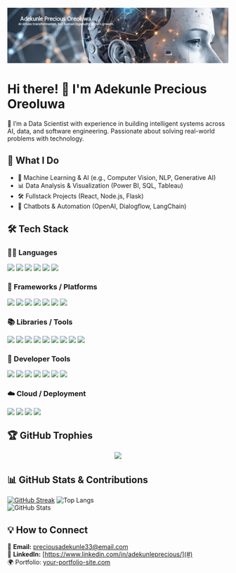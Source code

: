 <p align="center">
  <img src="https://github.com/Precious-EEE/Precious-EEE/blob/main/Adekunle%20Precious%20Oreoluwa%20(1).png" alt="Welcome Banner" />
</p>

# Hi there! 👋 I'm Adekunle Precious Oreoluwa 
🌱 I’m a Data Scientist with experience in building intelligent systems across AI, data, and software engineering. Passionate about solving real-world problems with technology.

## 🚀 What I Do
- 🧠 Machine Learning & AI (e.g., Computer Vision, NLP, Generative AI)
- 📊 Data Analysis & Visualization (Power BI, SQL, Tableau)
- 🛠️ Fullstack Projects (React, Node.js, Flask)
- 🤖 Chatbots & Automation (OpenAI, Dialogflow, LangChain)

## 🛠️ Tech Stack

### 🧑‍💻 Languages
<p>
  <img src="https://img.shields.io/badge/Python-3776AB?style=for-the-badge&logo=python&logoColor=white" />
  <img src="https://img.shields.io/badge/SQL-003B57?style=for-the-badge&logo=postgresql&logoColor=white" />
  <img src="https://img.shields.io/badge/JavaScript-F7DF1E?style=for-the-badge&logo=javascript&logoColor=black" />
  <img src="https://img.shields.io/badge/R-276DC3?style=for-the-badge&logo=r&logoColor=white" />
  <img src="https://img.shields.io/badge/HTML5-E34F26?style=for-the-badge&logo=html5&logoColor=white" />
  <img src="https://img.shields.io/badge/C%2B%2B-00599C?style=for-the-badge&logo=c%2B%2B&logoColor=white" />
</p>

### 🚀 Frameworks / Platforms
<p>
  <img src="https://img.shields.io/badge/Flask-000000?style=for-the-badge&logo=flask&logoColor=white" />
  <img src="https://img.shields.io/badge/FastAPI-009688?style=for-the-badge&logo=fastapi&logoColor=white" />
  <img src="https://img.shields.io/badge/React-20232A?style=for-the-badge&logo=react&logoColor=61DAFB" />
  <img src="https://img.shields.io/badge/Streamlit-FF4B4B?style=for-the-badge&logo=streamlit&logoColor=white" />
  <img src="https://img.shields.io/badge/TensorFlow-FF6F00?style=for-the-badge&logo=tensorflow&logoColor=white" />
  <img src="https://img.shields.io/badge/Keras-D00000?style=for-the-badge&logo=keras&logoColor=white" />
  <img src="https://img.shields.io/badge/PyTorch-EE4C2C?style=for-the-badge&logo=pytorch&logoColor=white" />
</p>

### 📚 Libraries / Tools
<p>
  <img src="https://img.shields.io/badge/Pandas-150458?style=for-the-badge&logo=pandas&logoColor=white" />
  <img src="https://img.shields.io/badge/NumPy-013243?style=for-the-badge&logo=numpy&logoColor=white" />
  <img src="https://img.shields.io/badge/Scikit--Learn-F7931E?style=for-the-badge&logo=scikit-learn&logoColor=white" />
  <img src="https://img.shields.io/badge/Matplotlib-11557C?style=for-the-badge&logo=matplotlib&logoColor=white" />
  <img src="https://img.shields.io/badge/Transformers-FB542B?style=for-the-badge&logo=HuggingFace&logoColor=white" />
  <img src="https://img.shields.io/badge/LangChain-000000?style=for-the-badge&logo=langchain&logoColor=white" />
  <img src="https://img.shields.io/badge/Ollama-1A1A1A?style=for-the-badge&logo=data:image/svg+xml;base64,&logoColor=white" />
  <img src="https://img.shields.io/badge/RAG-5E4AE3?style=for-the-badge&logo=OpenAI&logoColor=white" />
  <img src="https://img.shields.io/badge/DeepSeek-A349A4?style=for-the-badge&logo=OpenAI&logoColor=white" />
</p>

### 🧰 Developer Tools
<p>
  <img src="https://img.shields.io/badge/Git-F05032?style=for-the-badge&logo=git&logoColor=white" />
  <img src="https://img.shields.io/badge/Docker-2496ED?style=for-the-badge&logo=docker&logoColor=white" />
  <img src="https://img.shields.io/badge/GCP-4285F4?style=for-the-badge&logo=google-cloud&logoColor=white" />
  <img src="https://img.shields.io/badge/VS_Code-007ACC?style=for-the-badge&logo=visual-studio-code&logoColor=white" />
  <img src="https://img.shields.io/badge/PyCharm-000000?style=for-the-badge&logo=pycharm&logoColor=white" />
  <img src="https://img.shields.io/badge/Firebase-FFCA28?style=for-the-badge&logo=firebase&logoColor=black" />
  <img src="https://img.shields.io/badge/Jupyter-F37626?style=for-the-badge&logo=jupyter&logoColor=white" />
</p>

### ☁️ Cloud / Deployment
<p>
  <img src="https://img.shields.io/badge/Firebase_Hosting-FFCA28?style=for-the-badge&logo=firebase&logoColor=black" />
  <img src="https://img.shields.io/badge/GCP-4285F4?style=for-the-badge&logo=google-cloud&logoColor=white" />
  <img src="https://img.shields.io/badge/Streamlit-FF4B4B?style=for-the-badge&logo=streamlit&logoColor=white" />
  <img src="https://img.shields.io/badge/Flask_REST_API-000000?style=for-the-badge&logo=flask&logoColor=white" />
</p>

## 🏆 GitHub Trophies
<p align="center">
  <img src="https://github-profile-trophy.vercel.app/?username=Precious-EEE&theme=radical&margin-w=15&margin-h=15" />
</p>



## 📊 GitHub Stats & Contributions

[![GitHub Streak](https://github-readme-streak-stats.herokuapp.com/?user=Precious-EEE&theme=dark)](https://github.com/Precious-EEE)
![Top Langs](https://github-readme-stats.vercel.app/api/top-langs/?username=Precious-EEE&layout=compact&theme=dark)  
![GitHub Stats](https://github-readme-stats.vercel.app/api?username=Precious-EEE&show_icons=true&theme=dark)  



## 💡 How to Connect
📩 **Email:** preciousadekunle33@email.com  
🔗 **LinkedIn:** [https://www.linkedin.com/in/adekunleprecious/](#)  
🌍 Portfolio: [your-portfolio-site.com](https://your-portfolio-site.com)



<!--
**Precious-EEE/Precious-EEE** is a ✨ _special_ ✨ repository because its `README.md` (this file) appears on your GitHub profile.


-->
